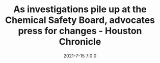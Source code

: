 ---
"title": "As investigations pile up at the Chemical Safety Board, advocates press for changes - Houston Chronicle"
"date": "2021-7-15 7:0:0"
"feed_name": "GOOGLENEWSINDUSTRIAL"
"feed_website": "https://news.google.com/search?q=industrial%2Bincident&hl=en-US&gl=US&ceid=US:en"
"feed_rss": "https://news.google.com/rss/search?q=industrial%2Bincident&hl=en-US&gl=US&ceid=US:en"
"link": "https://www.houstonchronicle.com/news/houston-texas/houston/article/As-industrial-incident-probes-pile-up-at-the-16315630.php"
"file": "_posts/2021-1-1-c07619f7f958bcba41c609e5dc3e0de31568782f.md"
"accident": "0"
"drilling": "0"
"dead": "0"
"injured": "0"
---